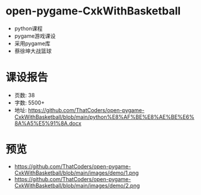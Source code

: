 # open-pygame-CxkWithBasketball
- python课程
- pygame游戏课设
- 采用pygame库
- 蔡徐坤大战篮球

# 课设报告
- 页数: 38
- 字数: 5500+
- 地址: https://github.com/ThatCoders/open-pygame-CxkWithBasketball/blob/main/python%E8%AF%BE%E8%AE%BE%E6%8A%A5%E5%91%8A.docx

# 预览
- https://github.com/ThatCoders/open-pygame-CxkWithBasketball/blob/main/images/demo/1.png
- https://github.com/ThatCoders/open-pygame-CxkWithBasketball/blob/main/images/demo/2.png
